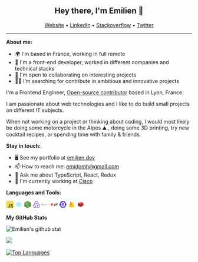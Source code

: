 <h2 align="center">Hey there, I'm Emilien 🥳</h2>

<p align="center">
  <a href="https://emilien.dev">Website</a> •
  <a href="https://fr.linkedin.com/in/emilien-domenge-heritier-841236a4">LinkedIn</a> •
  <a href="http://stackoverflow.com/users/6261968/emidomh?tab=profile">Stackoverflow</a> •
  <a href="https://twitter.com/Atoplix">Twitter</a>
</p>

---

**About me:**

-   🌍 I'm based in France, working in full remote
-   🧠 I'm a front-end developer, worked in different companies and technical stacks
-   🤝 I'm open to collaborating on interesting projects
-   👨‍💻 I’m searching for contribute in ambitious and innovative projects

I'm a Frontend Engineer, [Open-source contributor](https://github.com/flagship-io/flagship-js-sdk) based in Lyon, France.

I am passionate about web technologies and I like to do build small projects on different IT subjects.

When not working on a project or thinking about coding, I would most likely be doing some motorcycle in the Alpes ⛰ , doing some 3D printing, try new cocktail recipes, or spending time with family & friends.


**Stay in touch:**

-   🖥️ See my portfolio at [emilien.dev](https://emilien.dev)
-   📫 How to reach me: [emidomh@gmail.com](mailto:emidomh@gmail.com)
-   💬 Ask me about TypeScript, React, Redux
-   🚀 I'm currently working at [Cisco](https://www.cisco.com)

**Languages and Tools:**

<code><img height="20" src="https://raw.githubusercontent.com/github/explore/80688e429a7d4ef2fca1e82350fe8e3517d3494d/topics/javascript/javascript.png"></code>
<code><img height="20" src="https://raw.githubusercontent.com/github/explore/80688e429a7d4ef2fca1e82350fe8e3517d3494d/topics/react/react.png"></code>
<code><img height="20" src="https://raw.githubusercontent.com/github/explore/80688e429a7d4ef2fca1e82350fe8e3517d3494d/topics/nodejs/nodejs.png"></code>
<code><img height="20" src="https://raw.githubusercontent.com/github/explore/80688e429a7d4ef2fca1e82350fe8e3517d3494d/topics/redux/redux.png"></code>
<code><img height="20" src="https://raw.githubusercontent.com/github/explore/80688e429a7d4ef2fca1e82350fe8e3517d3494d/topics/mongodb/mongodb.png"></code>
<code><img height="20" src="https://raw.githubusercontent.com/github/explore/80688e429a7d4ef2fca1e82350fe8e3517d3494d/topics/git/git.png"></code>
<code><img height="20" src="https://raw.githubusercontent.com/github/explore/80688e429a7d4ef2fca1e82350fe8e3517d3494d/topics/eslint/eslint.png"></code>
<code><img height="20" src="https://raw.githubusercontent.com/github/explore/80688e429a7d4ef2fca1e82350fe8e3517d3494d/topics/firebase/firebase.png"></code>
<code><img height="20" src="https://raw.githubusercontent.com/github/explore/80688e429a7d4ef2fca1e82350fe8e3517d3494d/topics/redis/redis.png"></code>

<b>My GitHub Stats</b>

![Emilien's github stat](https://github-readme-stats.vercel.app/api?username=emidomenge&count_private=true&show_icons=true&title_color=fff&icon_color=79ff97&text_color=9f9f9f&bg_color=151515)

<a href="https://github.com/Emidomenge"><img src="https://github-readme-streak-stats.herokuapp.com/?user=emidomenge&stroke=ffffff&background=1c1917&ring=0891b2&fire=0891b2&currStreakNum=ffffff&currStreakLabel=0891b2&sideNums=ffffff&sideLabels=ffffff&dates=ffffff&hide_border=true" /></a>

<a href="https://github.com/Emidomenge" align="left"><img src="https://github-readme-stats.vercel.app/api/top-langs/?username=emidomenge&langs_count=10&title_color=0891b2&text_color=ffffff&icon_color=0891b2&bg_color=1c1917&hide_border=true&locale=en&custom_title=Top%20%Languages" alt="Top Languages" /></a>
